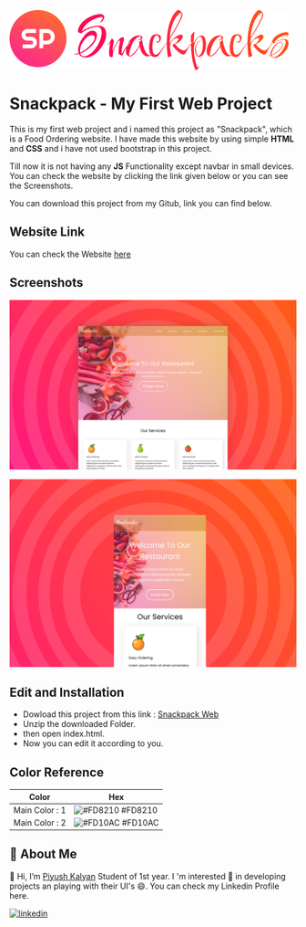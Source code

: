 
![logo0](https://github.com/PiyushKalyanpy/Web-Dev/blob/master/Assets/Full%20Logo.png?raw=true)
    
# Snackpack - My First Web Project

This is my first web project and i named this project as "Snackpack", which is a Food Ordering website. I have made this website by using simple **HTML** and **CSS** and i have not used bootstrap in this project. 

Till now it is not having any **JS** Functionality except navbar in small devices. You can check the website by clicking the link given below or you can see the Screenshots.

 You can download this project from my Gitub, link you can find below.

## Website Link

You can check the Website [here](https://piyushkalyanpy.github.io/WebLandingPage/)
  
## Screenshots

![App Screenshot](https://github.com/PiyushKalyanpy/Web-Dev/blob/master/Assets/Website%20Frame.png?raw=true)


![App Screenshot](https://github.com/PiyushKalyanpy/Web-Dev/blob/master/Assets/Phone%20Frame.png?raw=true)

  
## Edit and Installation


- Dowload this project from this link : [Snackpack Web](https://github.com/PiyushKalyanpy/Web-Dev)
- Unzip the downloaded Folder.
- then open index.html.
- Now you can edit it according to you.



## Color Reference

| Color             | Hex                                                                |
| ----------------- | ------------------------------------------------------------------ |
| Main Color : 1 | ![#FD8210](https://via.placeholder.com/10/FD8210?text=+) #FD8210 |
| Main Color : 2| ![#FD10AC](https://via.placeholder.com/10/FD10AC?text=+) #FD10AC |


## 🚀 About Me
👋 Hi, I’m [Piyush Kalyan](https://github.com/PiyushKalyanpy) Student of 1st year. I 'm  interested 👀 in developing projects an playing with their UI's 😄. You can check my Linkedin Profile here.

  [![linkedin](https://img.shields.io/badge/linkedin-0A66C2?style=for-the-badge&logo=linkedin&logoColor=white)](https://www.linkedin.com/in/piyush-kalyan)
